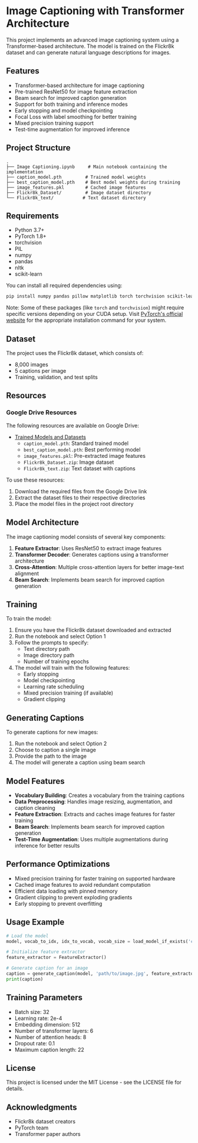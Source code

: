 # Image Captioning with Transformer Architecture

This project implements an advanced image captioning system using a Transformer-based architecture. The model is trained on the Flickr8k dataset and can generate natural language descriptions for images.

## Features

- Transformer-based architecture for image captioning
- Pre-trained ResNet50 for image feature extraction
- Beam search for improved caption generation
- Support for both training and inference modes
- Early stopping and model checkpointing
- Focal Loss with label smoothing for better training
- Mixed precision training support
- Test-time augmentation for improved inference

## Project Structure

```
.
├── Image Captioning.ipynb     # Main notebook containing the implementation
├── caption_model.pth         # Trained model weights
├── best_caption_model.pth    # Best model weights during training
├── image_features.pkl        # Cached image features
├── Flickr8k_Dataset/         # Image dataset directory
└── Flickr8k_text/           # Text dataset directory
```

## Requirements

- Python 3.7+
- PyTorch 1.8+
- torchvision
- PIL
- numpy
- pandas
- nltk
- scikit-learn

You can install all required dependencies using:
```bash
pip install numpy pandas pillow matplotlib torch torchvision scikit-learn nltk
```

Note: Some of these packages (like `torch` and `torchvision`) might require specific versions depending on your CUDA setup. Visit [PyTorch's official website](https://pytorch.org/get-started/locally/) for the appropriate installation command for your system.

## Dataset

The project uses the Flickr8k dataset, which consists of:
- 8,000 images
- 5 captions per image
- Training, validation, and test splits

## Resources

### Google Drive Resources
The following resources are available on Google Drive:
- [Trained Models and Datasets](YOUR_GOOGLE_DRIVE_LINK_HERE)
  - `caption_model.pth`: Standard trained model
  - `best_caption_model.pth`: Best performing model
  - `image_features.pkl`: Pre-extracted image features
  - `Flickr8k_Dataset.zip`: Image dataset
  - `Flickr8k_text.zip`: Text dataset with captions

To use these resources:
1. Download the required files from the Google Drive link
2. Extract the dataset files to their respective directories
3. Place the model files in the project root directory


## Model Architecture

The image captioning model consists of several key components:

1. **Feature Extractor**: Uses ResNet50 to extract image features
2. **Transformer Decoder**: Generates captions using a transformer architecture
3. **Cross-Attention**: Multiple cross-attention layers for better image-text alignment
4. **Beam Search**: Implements beam search for improved caption generation

## Training

To train the model:

1. Ensure you have the Flickr8k dataset downloaded and extracted
2. Run the notebook and select Option 1
3. Follow the prompts to specify:
   - Text directory path
   - Image directory path
   - Number of training epochs
4. The model will train with the following features:
   - Early stopping
   - Model checkpointing
   - Learning rate scheduling
   - Mixed precision training (if available)
   - Gradient clipping

## Generating Captions

To generate captions for new images:

1. Run the notebook and select Option 2
2. Choose to caption a single image
3. Provide the path to the image
4. The model will generate a caption using beam search

## Model Features

- **Vocabulary Building**: Creates a vocabulary from the training captions
- **Data Preprocessing**: Handles image resizing, augmentation, and caption cleaning
- **Feature Extraction**: Extracts and caches image features for faster training
- **Beam Search**: Implements beam search for improved caption generation
- **Test-Time Augmentation**: Uses multiple augmentations during inference for better results

## Performance Optimizations

- Mixed precision training for faster training on supported hardware
- Cached image features to avoid redundant computation
- Efficient data loading with pinned memory
- Gradient clipping to prevent exploding gradients
- Early stopping to prevent overfitting

## Usage Example

```python
# Load the model
model, vocab_to_idx, idx_to_vocab, vocab_size = load_model_if_exists('caption_model.pth')

# Initialize feature extractor
feature_extractor = FeatureExtractor()

# Generate caption for an image
caption = generate_caption(model, 'path/to/image.jpg', feature_extractor, idx_to_vocab)
print(caption)
```

## Training Parameters

- Batch size: 32
- Learning rate: 2e-4
- Embedding dimension: 512
- Number of transformer layers: 6
- Number of attention heads: 8
- Dropout rate: 0.1
- Maximum caption length: 22

## License

This project is licensed under the MIT License - see the LICENSE file for details.

## Acknowledgments

- Flickr8k dataset creators
- PyTorch team
- Transformer paper authors 